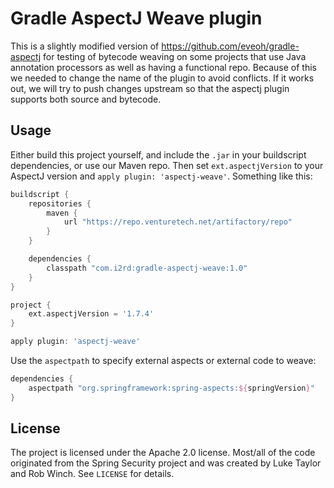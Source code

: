 Gradle AspectJ Weave plugin
===========================

This is a slightly modified version of https://github.com/eveoh/gradle-aspectj for testing of bytecode 
weaving on some projects that use Java annotation processors as well as having a functional repo. Because 
of this we needed to change the name of the plugin to avoid conflicts. If it works out, we will try
to push changes upstream so that the aspectj plugin supports both source and bytecode.


Usage
-----

Either build this project yourself, and include the `.jar` in your buildscript dependencies,
or use our Maven repo. Then set `ext.aspectjVersion` to your AspectJ version and `apply plugin: 'aspectj-weave'`.
Something like this:

```groovy
buildscript {
    repositories {
        maven {
            url "https://repo.venturetech.net/artifactory/repo"
        }
    }

    dependencies {
        classpath "com.i2rd:gradle-aspectj-weave:1.0"
    }
}

project {
    ext.aspectjVersion = '1.7.4'
}

apply plugin: 'aspectj-weave'
```

Use the `aspectpath` to specify external aspects or external code to weave:

```groovy
dependencies {
    aspectpath "org.springframework:spring-aspects:${springVersion}"
}
```




License
-------

The project is licensed under the Apache 2.0 license. Most/all of the code
originated from the Spring Security project and was created by Luke Taylor and 
Rob Winch. See `LICENSE` for details.
